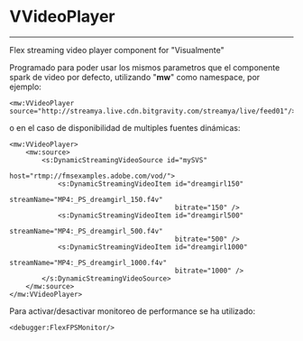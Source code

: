 # VVideoPlayer
---


Flex streaming video player component for "Visualmente"

Programado para poder usar los mismos parametros que el componente spark de video por defecto, utilizando "**mw**" como namespace, por ejemplo:

	<mw:VVideoPlayer source="http://streamya.live.cdn.bitgravity.com/streamya/live/feed01"/>


o en el caso de disponibilidad de multiples fuentes dinámicas:

	<mw:VVideoPlayer>
		<mw:source>
			<s:DynamicStreamingVideoSource id="mySVS"
										   host="rtmp://fmsexamples.adobe.com/vod/">
				<s:DynamicStreamingVideoItem id="dreamgirl150"
											 streamName="MP4:_PS_dreamgirl_150.f4v"
											 bitrate="150" />
				<s:DynamicStreamingVideoItem id="dreamgirl500"
											 streamName="MP4:_PS_dreamgirl_500.f4v"
											 bitrate="500" />
				<s:DynamicStreamingVideoItem id="dreamgirl1000"
											 streamName="MP4:_PS_dreamgirl_1000.f4v"
											 bitrate="1000" />
			</s:DynamicStreamingVideoSource>
		</mw:source>
	</mw:VVideoPlayer>

Para activar/desactivar monitoreo de performance se ha utilizado:
	
	<debugger:FlexFPSMonitor/>
